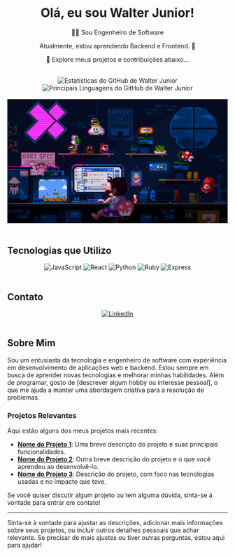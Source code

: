 <div align="center">
  <h1>Olá, eu sou Walter Junior!</h1>
  <p>👨‍💻 Sou Engenheiro de Software</p>
  <p>Atualmente, estou aprendendo Backend e Frontend. 🌱</p>
  <p>💞️ Explore meus projetos e contribuições abaixo...</p>
</div>

<br />

<div align="center">   
  <img height="145em" src="https://github-readme-stats.vercel.app/api?username=w4lterjr&show_icons=true&theme=gotham&include_all_commits=true&count_private=true" alt="Estatísticas do GitHub de Walter Junior" />
  <img height="145em" src="https://github-readme-stats.vercel.app/api/top-langs/?username=w4lterjr&layout=compact&langs_count=7&theme=gotham" alt="Principais Linguagens do GitHub de Walter Junior" />
</div>

<br />

<div align="center">
  <img src="https://github.com/w4lterjr/w4lterjr/blob/main/img/mario.gif" alt="Gif do Mario"/>
</div>

<br />

## Tecnologias que Utilizo

<div align="center">
  <img src="https://img.shields.io/badge/JavaScript-%23F7DF1C?style=for-the-badge&logo=javascript&logoColor=black" alt="JavaScript" height="40"/>
  <img src="https://img.shields.io/badge/React-%23282C34?style=for-the-badge&logo=react&logoColor=61DAFB" alt="React" height="40"/>
  <img src="https://img.shields.io/badge/Python-%2324B7A8?style=for-the-badge&logo=python&logoColor=white" alt="Python" height="40"/>
  <img src="https://img.shields.io/badge/Ruby-%23CC342D?style=for-the-badge&logo=ruby&logoColor=white" alt="Ruby" height="40"/>
  <img src="https://img.shields.io/badge/Express-%23000000?style=for-the-badge&logo=express&logoColor=white" alt="Express" height="40"/>
</div>

<br />

## Contato

<div align="center">
  <a href="https://www.linkedin.com/in/walter-junior-62a355146" target="_blank">
    <img src="https://img.shields.io/badge/-LinkedIn-%230077B5?style=for-the-badge&logo=linkedin&logoColor=white" alt="LinkedIn" height="30"/>
  </a>
  <!-- Adicione outros meios de contato se desejar -->
</div>

<br />

## Sobre Mim

Sou um entusiasta da tecnologia e engenheiro de software com experiência em desenvolvimento de aplicações web e backend. Estou sempre em busca de aprender novas tecnologias e melhorar minhas habilidades. Além de programar, gosto de [descrever algum hobby ou interesse pessoal], o que me ajuda a manter uma abordagem criativa para a resolução de problemas.

### Projetos Relevantes

Aqui estão alguns dos meus projetos mais recentes:

- **[Nome do Projeto 1](link-para-o-projeto)**: Uma breve descrição do projeto e suas principais funcionalidades.
- **[Nome do Projeto 2](link-para-o-projeto)**: Outra breve descrição do projeto e o que você aprendeu ao desenvolvê-lo.
- **[Nome do Projeto 3](link-para-o-projeto)**: Descrição do projeto, com foco nas tecnologias usadas e no impacto que teve.

Se você quiser discutir algum projeto ou tem alguma dúvida, sinta-se à vontade para entrar em contato!

---

Sinta-se à vontade para ajustar as descrições, adicionar mais informações sobre seus projetos, ou incluir outros detalhes pessoais que achar relevante. Se precisar de mais ajustes ou tiver outras perguntas, estou aqui para ajudar!
